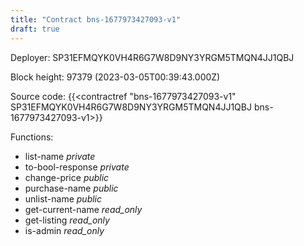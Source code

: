```yaml
---
title: "Contract bns-1677973427093-v1"
draft: true
---
```

Deployer: SP31EFMQYK0VH4R6G7W8D9NY3YRGM5TMQN4JJ1QBJ


 



Block height: 97379 (2023-03-05T00:39:43.000Z)

Source code: {{<contractref "bns-1677973427093-v1" SP31EFMQYK0VH4R6G7W8D9NY3YRGM5TMQN4JJ1QBJ bns-1677973427093-v1>}}

Functions:

* list-name _private_
* to-bool-response _private_
* change-price _public_
* purchase-name _public_
* unlist-name _public_
* get-current-name _read_only_
* get-listing _read_only_
* is-admin _read_only_
